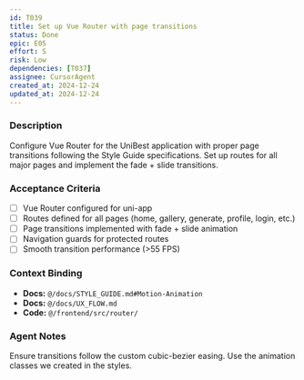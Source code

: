 ```yaml
---
id: T039
title: Set up Vue Router with page transitions
status: Done
epic: E05
effort: S
risk: Low
dependencies: [T037]
assignee: CursorAgent
created_at: 2024-12-24
updated_at: 2024-12-24
---
```


### Description

Configure Vue Router for the UniBest application with proper page transitions following the Style Guide specifications. Set up routes for all major pages and implement the fade + slide transitions.

### Acceptance Criteria

- [ ] Vue Router configured for uni-app
- [ ] Routes defined for all pages (home, gallery, generate, profile, login, etc.)
- [ ] Page transitions implemented with fade + slide animation
- [ ] Navigation guards for protected routes
- [ ] Smooth transition performance (>55 FPS)

### Context Binding

- **Docs:** `@/docs/STYLE_GUIDE.md#Motion-Animation`
- **Docs:** `@/docs/UX_FLOW.md`
- **Code:** `@/frontend/src/router/`

### Agent Notes

Ensure transitions follow the custom cubic-bezier easing. Use the animation classes we created in the styles. 